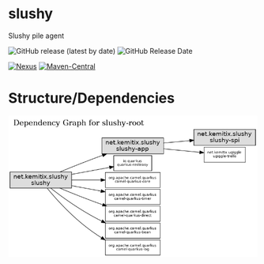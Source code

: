 # slushy
Slushy pile agent

![GitHub release (latest by date)](
https://img.shields.io/github/v/release/kemitix/slushy?style=for-the-badge)
![GitHub Release Date](
https://img.shields.io/github/release-date/kemitix/slushy?style=for-the-badge)

[![Nexus](
https://img.shields.io/nexus/r/https/oss.sonatype.org/net.kemitix.slushy/slushy.svg?style=for-the-badge)](
https://oss.sonatype.org/content/repositories/releases/net/kemitix/slushy/slushy/)
[![Maven-Central](
https://img.shields.io/maven-central/v/net.kemitix.slushy/slushy.svg?style=for-the-badge)](
https://search.maven.org/search?q=g:net.kemitix.slushy%20a:slushy)

# Structure/Dependencies

![Dependency Graph](docs/images/reactor-graph.png)
